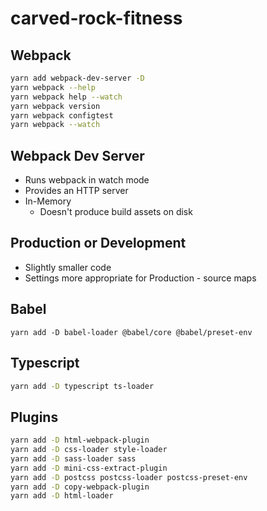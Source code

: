 # carved-rock-fitness

## Webpack

```sh
yarn add webpack-dev-server -D
yarn webpack --help
yarn webpack help --watch
yarn webpack version
yarn webpack configtest
yarn webpack --watch
```

## Webpack Dev Server

- Runs webpack in watch mode
- Provides an HTTP server
- In-Memory
  - Doesn't produce build assets on disk

## Production or Development

- Slightly smaller code
- Settings more appropriate for Production - source maps

## Babel

```
yarn add -D babel-loader @babel/core @babel/preset-env
```

## Typescript

```sh
yarn add -D typescript ts-loader
```

## Plugins

```sh
yarn add -D html-webpack-plugin
yarn add -D css-loader style-loader
yarn add -D sass-loader sass
yarn add -D mini-css-extract-plugin
yarn add -D postcss postcss-loader postcss-preset-env
yarn add -D copy-webpack-plugin
yarn add -D html-loader
```
